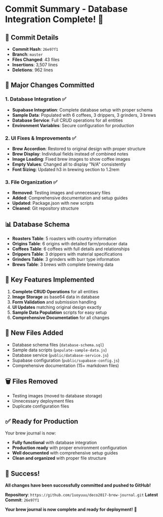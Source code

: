 # Commit Summary - Database Integration Complete! 🎉

## 📝 **Commit Details**
- **Commit Hash**: `26e97f1`
- **Branch**: `master`
- **Files Changed**: 43 files
- **Insertions**: 3,507 lines
- **Deletions**: 962 lines

## 🚀 **Major Changes Committed**

### **1. Database Integration** ✅
- **Supabase Integration**: Complete database setup with proper schema
- **Sample Data**: Populated with 6 coffees, 3 drippers, 3 grinders, 3 brews
- **Database Service**: Full CRUD operations for all entities
- **Environment Variables**: Secure configuration for production

### **2. UI Fixes & Improvements** ✅
- **Brew Accordion**: Restored to original design with proper structure
- **Brew Display**: Individual fields instead of combined notes
- **Image Loading**: Fixed brew images to show coffee images
- **Empty Values**: Changed all to display "N/A" consistently
- **Font Sizing**: Updated h3 in brewing section to 1.2rem

### **3. File Organization** ✅
- **Removed**: Testing images and unnecessary files
- **Added**: Comprehensive documentation and setup guides
- **Updated**: Package.json with new scripts
- **Cleaned**: Git repository structure

## 📊 **Database Schema**
- **Roasters Table**: 5 roasters with country information
- **Origins Table**: 6 origins with detailed farm/producer data
- **Coffees Table**: 6 coffees with full details and relationships
- **Drippers Table**: 3 drippers with material specifications
- **Grinders Table**: 3 grinders with burr type information
- **Brews Table**: 3 brews with complete brewing data

## 🎯 **Key Features Implemented**
1. **Complete CRUD Operations** for all entities
2. **Image Storage** as base64 data in database
3. **Form Validation** and submission handling
4. **UI Updates** matching original design exactly
5. **Sample Data Population** scripts for easy setup
6. **Comprehensive Documentation** for all changes

## 📁 **New Files Added**
- Database schema files (`database-schema.sql`)
- Sample data scripts (`populate-sample-data.js`)
- Database service (`public/database-service.js`)
- Supabase configuration (`public/supabase-config.js`)
- Comprehensive documentation (15+ markdown files)

## 🗑️ **Files Removed**
- Testing images (moved to database storage)
- Unnecessary deployment files
- Duplicate configuration files

## ✅ **Ready for Production**
Your brew journal is now:
- **Fully functional** with database integration
- **Production ready** with proper environment configuration
- **Well documented** with comprehensive setup guides
- **Clean and organized** with proper file structure

## 🎉 **Success!**
**All changes have been successfully committed and pushed to GitHub!**

**Repository**: `https://github.com/1uoyuuu/deco2017-brew-journal.git`
**Latest Commit**: `26e97f1`

**Your brew journal is now complete and ready for deployment!** 🚀
